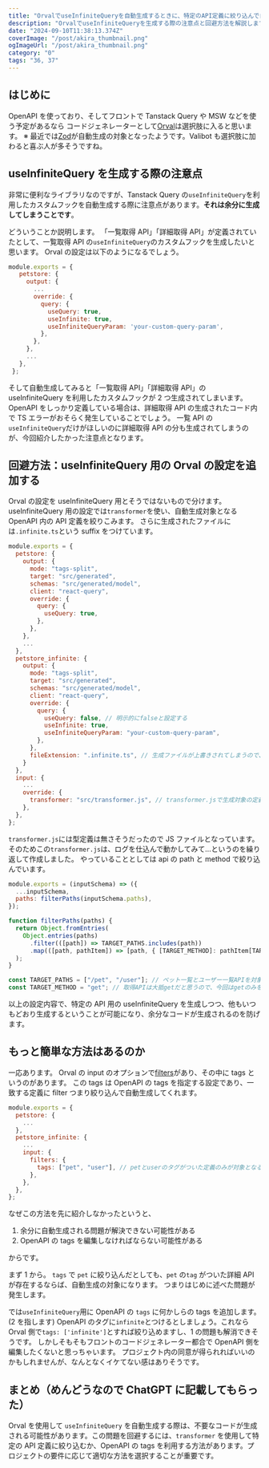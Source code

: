 ```yaml
---
title: "OrvalでuseInfiniteQueryを自動生成するときに、特定のAPI定義に絞り込んで自動生成したいんだ"
description: "OrvalでuseInfiniteQueryを生成する際の注意点と回避方法を解説します。特定のAPI定義に絞り込んで自動生成する方法を紹介します。"
date: "2024-09-10T11:38:13.374Z"
coverImage: "/post/akira_thumbnail.png"
ogImageUrl: "/post/akira_thumbnail.png"
category: "0"
tags: "36, 37"
---
```


## はじめに

OpenAPI を使っており、そしてフロントで Tanstack Query や MSW などを使う予定があるなら
コードジェネレーターとして[Orval](https://orval.dev/)は選択肢に入ると思います。
※ 最近では[Zod](https://orval.dev/guides/client-with-zod)が自動生成の対象となったようです。Valibot も選択肢に加わると喜ぶ人が多そうですね。

## useInfiniteQuery を生成する際の注意点

非常に便利なライブラリなのですが、Tanstack Query の`useInfiniteQuery`を利用したカスタムフックを自動生成する際に注意点があります。**それは余分に生成してしまうことです**。

どういうことか説明します。
「一覧取得 API」「詳細取得 API」が定義されていたとして、一覧取得 API の`useInfiniteQuery`のカスタムフックを生成したいと思います。
Orval の設定は以下のようになるでしょう。

```js:orval.config.js
module.exports = {
   petstore: {
     output: {
       ...
       override: {
         query: {
           useQuery: true,
           useInfinite: true,
           useInfiniteQueryParam: 'your-custom-query-param',
         },
       },
     },
     ...
   },
 };
```

そして自動生成してみると「一覧取得 API」「詳細取得 API」の useInfiniteQuery を利用したカスタムフックが 2 つ生成されてしまいます。
OpenAPI をしっかり定義している場合は、詳細取得 API の生成されたコード内で TS エラーがおそらく発生していることでしょう。
一覧 API の`useInfiniteQuery`だけがほしいのに詳細取得 API の分も生成されてしまうのが、今回紹介したかった注意点となります。

## 回避方法：useInfiniteQuery 用の Orval の設定を追加する

Orval の設定を useInfiniteQuery 用とそうではないもので分けます。
useInfiniteQuery 用の設定では`transformer`を使い、自動生成対象となる OpenAPI 内の API 定義を絞りこみます。
さらに生成されたファイルには`.infinite.ts`という suffix をつけています。

```js:orval.config.js
module.exports = {
  petstore: {
    output: {
      mode: "tags-split",
      target: "src/generated",
      schemas: "src/generated/model",
      client: "react-query",
      override: {
        query: {
          useQuery: true,
        },
      },
    },
    ...
  },
  petstore_infinite: {
    output: {
      mode: "tags-split",
      target: "src/generated",
      schemas: "src/generated/model",
      client: "react-query",
      override: {
        query: {
          useQuery: false, // 明示的にfalseと設定する
          useInfinite: true,
          useInfiniteQueryParam: "your-custom-query-param",
        },
      },
      fileExtension: ".infinite.ts", // 生成ファイルが上書きされてしまうので、設定している
    }
  },
  input: {
    ...
    override: {
      transformer: "src/transformer.js", // transformer.jsで生成対象の定義を絞り込んでいる
    },
  },
};
```

`transformer.js`には型定義は無さそうだったので JS ファイルとなっています。
そのためこの`transformer.js`は、ログを仕込んで動かしてみて…というのを繰り返して作成しました。
やっていることとしては api の path と method で絞り込んでいます。

```js:transformer.js
module.exports = (inputSchema) => ({
  ...inputSchema,
  paths: filterPaths(inputSchema.paths),
});

function filterPaths(paths) {
  return Object.fromEntries(
    Object.entries(paths)
      .filter(([path]) => TARGET_PATHS.includes(path))
      .map(([path, pathItem]) => [path, { [TARGET_METHOD]: pathItem[TARGET_METHOD] }]),
  );
}

const TARGET_PATHS = ["/pet", "/user"]; // ペット一覧とユーザー一覧APIを対象とする
const TARGET_METHOD = "get"; // 取得APIは大抵getだと思うので、今回はgetのみを対象とする
```

以上の設定内容で、特定の API 用の useInfiniteQuery を生成しつつ、他もいつもどおり生成するということが可能になり、余分なコードが生成されるのを防げます。

## もっと簡単な方法はあるのか

一応あります。
Orval の input のオプションで[filters](https://orval.dev/reference/configuration/input#filters)があり、その中に tags というのがあります。
この tags は OpenAPI の tags を指定する設定であり、一致する定義に filter つまり絞り込んで自動生成してくれます。

```js:Orval.config.js
module.exports = {
  petstore: {
    ...
  },
  petstore_infinite: {
    ...
    input: {
      filters: {
        tags: ["pet", "user"], // petとuserのタグがついた定義のみが対象となる
      },
    },
  },
};
```

なぜこの方法を先に紹介しなかったというと、

1. 余分に自動生成される問題が解決できない可能性がある
2. OpenAPI の tags を編集しなければならない可能性がある

からです。

まず 1 から。
`tags` で `pet` に絞り込んだとしても、`pet` の`tag` がついた詳細 API が存在するならば、自動生成の対象になります。
つまりはじめに述べた問題が発生します。

では`useInfiniteQuery`用に OpenAPI の `tags` に何かしらの tags を追加します。(2 を指します)
OpenAPI のタグに`infinite`とつけるとしましょう。これなら Orval 側で`tags: ['infinite']`とすれば絞り込めますし、1 の問題も解消できそうです。
しかしそもそもフロントのコードジェネレーター都合で OpenAPI 側を編集したくないと思っちゃいます。
プロジェクト内の同意が得られればいいのかもしれませんが、なんとなくイケてない感はありそうです。

## まとめ（めんどうなので ChatGPT に記載してもらった）

Orval を使用して `useInfiniteQuery` を自動生成する際は、不要なコードが生成される可能性があります。この問題を回避するには、`transformer` を使用して特定の API 定義に絞り込むか、OpenAPI の tags を利用する方法があります。プロジェクトの要件に応じて適切な方法を選択することが重要です。
